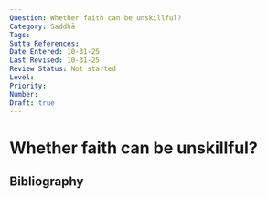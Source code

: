 ```yaml
---
Question: Whether faith can be unskillful?
Category: Saddhā
Tags: 
Sutta References: 
Date Entered: 10-31-25
Last Revised: 10-31-25
Review Status: Not started
Level: 
Priority: 
Number: 
Draft: true
---
```


# Whether faith can be unskillful?

## Bibliography

<!-- 

Notes:



-->